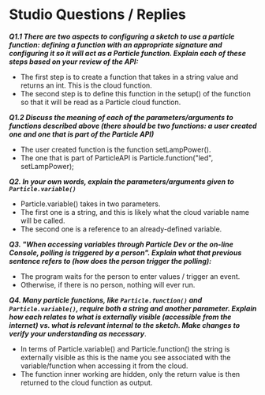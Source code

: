 # Studio Questions / Replies

***Q1.1 There are two aspects to configuring a sketch to use a particle function:  defining a function with an appropriate signature and configuring it so it will act as a Particle function.  Explain each of these steps based on your review of the API:***

* The first step is to create a function that takes in a string value and returns an int. This is the cloud function.
* The second step is to define this function in the setup() of the function so that it will be read as a Particle cloud function.

***Q1.2 Discuss the meaning of each of the parameters/arguments to functions described above (there should be two functions: a user created one and one that is part of the Particle API)***

* The user created function is the function setLampPower(). 
* The one that is part of ParticleAPI is Particle.function("led", setLampPower);

***Q2. In your own words, explain the parameters/arguments given to `Particle.variable()`***
* Particle.variable() takes in two parameters.
* The first one is a string, and this is likely what the cloud variable name will be called.
* The second one is a reference to an already-defined variable.

***Q3. "When accessing variables through Particle Dev or the on-line Console, polling is triggered by a person".  Explain what that previous sentence refers to (how does the person trigger the polling):***
* The program waits for the person to enter values / trigger an event.
* Otherwise, if there is no person, nothing will ever run.

***Q4. Many particle functions, like `Particle.function()` and `Particle.variable()`, require both a string and another parameter.  Explain how each relates to what is externally visible (accessible from the internet) vs. what is relevant internal to the sketch.  Make changes to verify your understanding as necessary***.
* In terms of Particle.variable() and Particle.function() the string is externally visible as this is the name you see associated with the variable/function when accessing it from the cloud.
* The function inner working are hidden, only the return value is then returned to the cloud function as output. 
